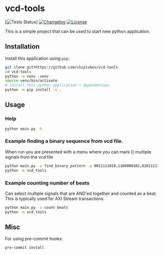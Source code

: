 # vcd-tools
[![Tests Status](https://github.com/chiplukes/vcd-tools/actions/workflows/test.yml/badge.svg)]
[![Changelog](https://img.shields.io/github/v/release/chiplukes/vcd-tools?include_prereleases&label=changelog)](https://github.com/chiplukes/vcd-tools/releases)
[![License](https://img.shields.io/badge/license-MIT-blue)](https://github.com/chiplukes/vcd-tools/blob/main/LICENSE)

This is a simple project that can be used to start new python application.

## Installation

Install this application using `pip`:
```bash
git clone git+https://github.com/chiplukes/vcd-tools
cd vcd-tools
python -m venv .venv
source venv/bin/activate
# install this python application + dependencies
python -m pip install -e .

```

## Usage

### Help

```bash
python main.py -h
```

### Example finding a binary sequence from vcd file.
When run you are presented with a menu where you can mark () multiple signals from the vcd file
```bash
python main.py -a find_binary_pattern -p 0011111010,1100000101,0101111100,1010000011
python -m vcd_tools
```


### Example counting number of beats

Can select multiple signals that are AND'ed together and counted as a beat.  This is typically used for AXI Stream transactions.

```bash
python main.py -a count_beats
python -m vcd_tools
```

## Misc

For using pre-commit hooks:
```bash
pre-commit install
```
